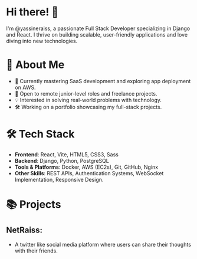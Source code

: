 # Hi there! 👋
I'm @yassineraiss, a passionate Full Stack Developer specializing in Django and React. I thrive on building scalable, user-friendly applications and love diving into new technologies.

# 🚀 About Me
- 🌱 Currently mastering SaaS development and exploring app deployment on AWS.
- 💼 Open to remote junior-level roles and freelance projects.
- 💡 Interested in solving real-world problems with technology.
- 🛠️ Working on a portfolio showcasing my full-stack projects.

# 🛠️ Tech Stack
- **Frontend**: React, Vite, HTML5, CSS3, Sass  
- **Backend**: Django, Python, PostgreSQL  
- **Tools & Platforms**: Docker, AWS (EC2s), Git, GitHub, Nginx  
- **Other Skills**: REST APIs, Authentication Systems, WebSocket Implementation, Responsive Design.

# 📚 Projects
## NetRaiss:
  - A twitter like social media platform where users can share their thoughts with their friends.
